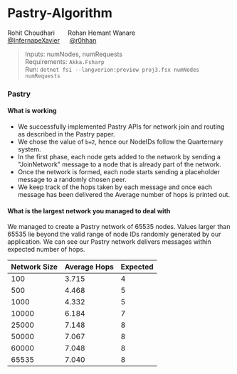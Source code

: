 # Pastry-Algorithm

Rohit Choudhari   &emsp;  &nbsp; Rohan Hemant Wanare  
[@InfernapeXavier](https://github.com/InfernapeXavier)   &emsp; [@r0hhan](https://github.com/r0hhan)



> Inputs: numNodes, numRequests <br>
> Requirements: `Akka.Fsharp` <br>
> Run: `dotnet fsi --langverion:preview proj3.fsx numNodes numRequests` <br>


### Pastry


#### What is working

  - We successfully implemented Pastry APIs for network join and routing as described in the Pastry paper.
  - We chose the value of `b=2`, hence our NodeIDs follow the Quarternary system.
  - In the first phase, each node gets added to the network by sending a "JoinNetwork" message to a node that is already part of the network.
  - Once the network is formed, each node starts sending a placeholder message to a randomly chosen peer.
  - We keep track of the hops taken by each message and once each message has been delivered the Average number of hops is printed out.

#### What is the largest network you managed to deal with

We managed to create a Pastry network of 65535 nodes.
Values larger than 65535 lie beyond the valid range of node IDs randomly generated by our application.
We can see our Pastry network delivers messages within expected number of hops. 

| Network Size      | Average Hops      | Expected  |
|--------------     |--------------     |---------  |
| 100               | 3.715             | 4         |
| 500  	            | 4.468             | 5         |
| 1000              | 4.332             | 5         |
| 10000             | 6.184             | 7         |
| 25000             | 7.148             | 8         |
| 50000             | 7.067             | 8         |
| 60000             | 7.048             | 8         |
| 65535             | 7.040             | 8         |
